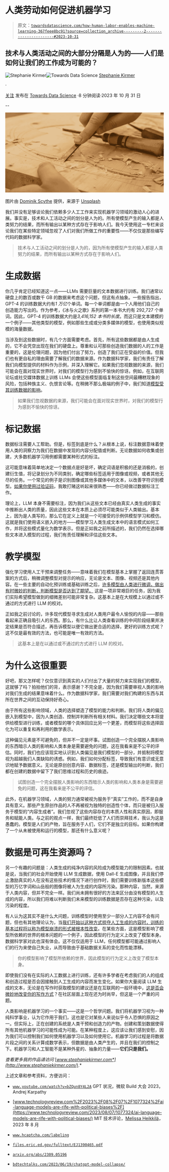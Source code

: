 # 人类劳动如何促进机器学习

> 原文：[`towardsdatascience.com/how-human-labor-enables-machine-learning-367feee8bc91?source=collection_archive---------2-----------------------#2023-10-31`](https://towardsdatascience.com/how-human-labor-enables-machine-learning-367feee8bc91?source=collection_archive---------2-----------------------#2023-10-31)

## 技术与人类活动之间的大部分分隔是人为的——人们是如何让我们的工作成为可能的？

[](https://medium.com/@s.kirmer?source=post_page-----367feee8bc91--------------------------------)![Stephanie Kirmer](https://medium.com/@s.kirmer?source=post_page-----367feee8bc91--------------------------------)[](https://towardsdatascience.com/?source=post_page-----367feee8bc91--------------------------------)![Towards Data Science](https://towardsdatascience.com/?source=post_page-----367feee8bc91--------------------------------) [Stephanie Kirmer](https://medium.com/@s.kirmer?source=post_page-----367feee8bc91--------------------------------)

·

[关注](https://medium.com/m/signin?actionUrl=https%3A%2F%2Fmedium.com%2F_%2Fsubscribe%2Fuser%2Fa8dc77209ef3&operation=register&redirect=https%3A%2F%2Ftowardsdatascience.com%2Fhow-human-labor-enables-machine-learning-367feee8bc91&user=Stephanie+Kirmer&userId=a8dc77209ef3&source=post_page-a8dc77209ef3----367feee8bc91---------------------post_header-----------) 发布在 [Towards Data Science](https://towardsdatascience.com/?source=post_page-----367feee8bc91--------------------------------) ·8 分钟阅读·2023 年 10 月 31 日[](https://medium.com/m/signin?actionUrl=https%3A%2F%2Fmedium.com%2F_%2Fvote%2Ftowards-data-science%2F367feee8bc91&operation=register&redirect=https%3A%2F%2Ftowardsdatascience.com%2Fhow-human-labor-enables-machine-learning-367feee8bc91&user=Stephanie+Kirmer&userId=a8dc77209ef3&source=-----367feee8bc91---------------------clap_footer-----------)

--

[](https://medium.com/m/signin?actionUrl=https%3A%2F%2Fmedium.com%2F_%2Fbookmark%2Fp%2F367feee8bc91&operation=register&redirect=https%3A%2F%2Ftowardsdatascience.com%2Fhow-human-labor-enables-machine-learning-367feee8bc91&source=-----367feee8bc91---------------------bookmark_footer-----------)![](img/312c447d8f15ac8994a2be525e99e76d.png)

图片由 [Dominik Scythe](https://unsplash.com/@drscythe?utm_source=medium&utm_medium=referral) 提供，来源于 [Unsplash](https://unsplash.com/?utm_source=medium&utm_medium=referral)

我们并没有足够谈论我们依赖多少人工工作来实现机器学习领域的激动人心的进展。事实是，技术和人工活动之间的划分是人为的。所有使模型产生的输入都是人类努力的结果，而所有输出以某种方式存在于影响人们。我今天使用这一专栏来谈论我们在某些特定领域忽视了人们对我们所做工作的重要性——不仅仅是那些编写代码的数据科学家。

> 技术与人工活动之间的划分是人为的，因为所有使模型产生的输入都是人类努力的结果，而所有输出以某种方式存在于影响人们。

# 生成数据

你几乎肯定已经知道这一点——LLMs 需要巨量的文本数据进行训练。我们通常以硬盘上的数百或数千 GB 的数据来考虑这个问题，但这有点抽象。一些报告指出，GPT-4 的训练数据大约有*1 万亿*个单词。每一个单词都是由一个人用他们自己的创造能力写出的。作为参考，《冰与火之歌》系列的第一本书大约有 292,727 个单词。因此，GPT-4 的训练数据大约是*3,416,152 本书的长度*。而这只是文本建模的一个例子——其他类型的模型，例如那些生成或分类多媒体的模型，也使用类似规模的海量数据。

当涉及到这些数据时，有几个方面需要考虑。首先，所有这些数据都是由人生成的，它不会凭空出现在我们的硬盘上。尊重和认可那些创造我们数据的人的工作是重要的，这是伦理问题，因为他们付出了努力，创造了我们正在受益的价值。但我们也有更自私的理由需要了解我们的数据来源。作为数据科学家，我们有责任了解我们向模型提供的材料作为示例，并深入理解它。如果我们忽视数据的来源，我们可能会在面对现实世界时，对我们的模型行为感到不愉快的惊讶。例如，在互联网论坛或社交媒体数据上训练 LLMs 会使这些模型面临复制这些空间最糟糕现象的风险，包括种族主义、仇恨言论等。在稍微不那么极端的例子中，我们知道[模型受其训练数据的影响](https://www.technologyreview.com/2023/08/07/1077324/ai-language-models-are-rife-with-political-biases/)。

> 如果我们忽视数据的来源，我们可能会在面对现实世界时，对我们的模型行为感到不愉快的惊讶。

# 标记数据

数据标注需要人工帮助。但是，标签到底是什么？从根本上说，标注数据意味着使用人类的洞察力为我们在数据中发现的内容分配值或判断。无论数据如何收集或创建，大多数机器学习用例都需要某种形式的标注。

这可能意味着简单地决定一个数据点是好是坏，确定词语是积极的还是消极的，创建衍生值，将记录划分为不同类别，确定哪些标签适用于图像或视频，或者其他无尽的任务。一个常见的例子是识别图像或其他多媒体中的文本，以改善字符识别模型。[如果你使用过验证码](https://www.hcaptcha.com/labeling)，我敢打赌这听起来很熟悉——你已经做过数据标注工作。

理论上，LLM 本身不需要标注，因为我们从这些文本已经由真实人类生成的事实中推断出人类的质量，因此这些文本在本质上必须尽可能类似于人类输出。基本上，因为是人类写的，那么它在定义上就是一个可接受的示例供模型学习和模仿。这就是我们使用语义嵌入的地方——模型学习人类生成文本中的语言模式如何工作，并将这些模式量化为数学表示。但是正如我之前所描述的，我们仍然在选择哪些文本进入模型的过程，我们有责任理解和评估这些文本。

# 教学模型

强化学习使用人工干预来调整任务——意味着我们在模型基本上掌握了返回连贯答案的方式后，稍微调整模型对提示的响应，无论是文本、图像、视频还是其他内容。在一些主要的自动化预训练或基础训练之后，[许多模型由人类进行微调，做出有时微妙的判断，判断模型是否达到了期望。](https://www.youtube.com/watch?v=bZQun8Y4L2A) 这是一项非常艰巨的任务，因为我们实际希望模型做到的细微差别可能非常复杂。这基本上是在大规模上以通过或不通过的方式进行 LLM 的校对。

正如我之前讨论的，许多现代模型寻求生成对人类用户最令人愉悦的内容——那些看起来正确且吸引人的东西。那么，有什么比让人类查看训练的中间阶段结果并决定结果是否符合描述，再告诉模型以便它做出更合适的选择，更好的训练方式呢？这不仅是最有效的方法，也可能是唯一有效的方法。

> 这基本上是在以通过或不通过的方式进行 LLM 的校对。

# 为什么这很重要

好吧，那又怎样呢？仅仅意识到真实的人们付出了大量的努力来实现我们的模型，这就够了吗？拍拍他们的背，表示感谢？不完全是，因为我们需要审视人类的影响对我们生成的结果意味着什么。作为数据科学家，我们需要对我们构建的东西与其所在世界之间的互动保持好奇心。

由于所有这些影响领域，人类的选择塑造了模型的能力和判断。我们将人类的偏见嵌入到模型中，因为人类创造、控制并判断所有相关材料。我们决定哪些文本将提供给模型进行训练，或者模型的哪个具体回应比另一个更差，而模型将这些选择固化为可以重复和再利用的数学表示。

这种偏见元素是不可避免的，但并不一定是坏事。试图创造一个完全摆脱人类影响的东西暗示人类的影响和人类本身是需要避免的问题，这在我看来是不公平的评估。同时，我们也应该现实地认识到人类偏见是我们模型的一部分，并抵制将模型视为超越我们人类缺陷的诱惑。例如，我们如何分配标签，导致我们有意识或无意识地赋予数据意义。无论是原创创意内容、数据标签，还是模型输出的判断，我们都在创建的数据中留下了我们思维过程和历史的痕迹。

> 试图创造一个完全摆脱人类影响的东西暗示人类的影响和人类本身是需要避免的问题，这在我看来是不公平的评估。

此外，在机器学习领域，人类的努力通常被视为服务于“真实”工作的，而不是自身具有意义。那些产生原创作品的人不再被视为独特的创造性个体，而只是被归入服务于模型的“内容生成者”。我们忽视了这些内容存在的本质人性和真实原因，即服务和赋能人类。与之前的观点一样，我们最终贬低了人们而崇拜技术，我认为这是愚蠢的。模型是人们的产物，旨在服务于人们，它们不是独立的目标。如果你构建了一个从未被使用和运行的模型，那还有什么意义呢？

# 数据是可再生资源吗？

另一个有趣的问题是：人类生成的纯净内容的风险成为模型能力的限制因素。也就是说，当我们的社会开始使用 LLM 生成数据，使用 Dall-E 生成图像，并且我们停止激励真实的人在没有这些技术的情况下进行创作时，我们需要训练新版本这些模型的万亿字词和山岳般的图像将被人为生成的内容所污染。那种内容，当然，来源于人类内容，但并不完全一样。我们尚未拥有很好的方法来区分由没有模型的人生成的内容，所以我们将难以判断我们未来模型的训练数据是否存在这种污染，以及污染的程度。

有人认为这其实不是什么大问题，训练模型时使用至少一部分人工内容不会有问题，但也有其他理论认为，当[我们开始以这种方式掠夺人工生成的内容时，训练的基本过程将以称为模型崩溃的形式被根本性改变](https://bdtechtalks.com/2023/06/19/chatgpt-model-collapse/)。在某些方面，这是模型影响了模型所依赖的世界的根本问题的一个例子，因此模型的行为定义上改变了模型本身。数据科学家对此也深有体会。这不仅仅适用于 LLM，任何模型都可能通过影响人们的行为来使自己失业，从而导致由于基础数据关系的变化而性能漂移。

> 你的模型影响了模型所依赖的世界，因此模型的行为定义上改变了模型本身。

即使我们没有在实际的人工数据上进行训练，还有许多学者在考虑我们的人的组成和创造过程是否会因接触到人工生成的内容而发生变化。如果你大量阅读 LLM 生成的文本，无论是在写作时获取模型的建议还是在互联网的一般环境中，[这是否会微妙地改变你的写作方式](https://arxiv.org/abs/2309.05196)？在社区层面上现在还为时尚早，但这是一个严重的问题。

人类影响是机器学习的一个事实——这是一个哲学问题。我们将机器学习视为一种纯科学事业，认为它作用于我们，这也是它对某些人来说似乎令人恐惧的原因之一。但实际上，正在创建的系统是人类干预和创造力的产物。创建和策划数据使得所有其他机器学习的可能性成为可能。在某种程度上，这应该让我们感到安慰，因为我们可以控制我们如何使用机器学习以及如何使用它。机器学习的过程是将数据片段之间的关系计算成数学表示，但数据是由人类产生的，并且在我们的控制之下。机器学习和人工智能不是某种外星的、抽象的力量——**它们只是我们。**

*查看更多我的作品请访问* [*www.stephaniekirmer.com*](http://www.stephaniekirmer.com/)*.*

上述文章和参考资料，方便访问：

+   [`www.youtube.com/watch?v=bZQun8Y4L2A`](https://www.youtube.com/watch?v=bZQun8Y4L2A) GPT 状况，微软 Build 大会 2023，Andrej Karpathy

+   [www.technologyreview.com%2F2023%2F08%2F07%2F1077324%2Fai-language-models-are-rife-with-political-biases%2F](https://www.technologyreview.com/2023/08/07/1077324/ai-language-models-are-rife-with-political-biases/) MIT 技术评论，[Melissa Heikkilä](https://www.technologyreview.com/author/melissa-heikkila/)，2023 年 8 月

+   [`www.hcaptcha.com/labeling`](https://www.hcaptcha.com/labeling)

+   [`files.eric.ed.gov/fulltext/EJ1390465.pdf`](https://files.eric.ed.gov/fulltext/EJ1390465.pdf)

+   [`arxiv.org/abs/2309.05196`](https://arxiv.org/abs/2309.05196)

+   [`bdtechtalks.com/2023/06/19/chatgpt-model-collapse/`](https://bdtechtalks.com/2023/06/19/chatgpt-model-collapse/)
